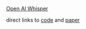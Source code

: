 [Open AI Whisper](https://openai.com/research/whisper)

direct links to [code](https://github.com/openai/whisper) and [paper](https://cdn.openai.com/papers/whisper.pdf)